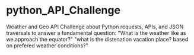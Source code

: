 # python_API_Challenge
Weather and Geo API Challenge
about Python requests, APIs, and JSON traversals to answer a fundamental question: "What is the weather like as we approach the equator?"
"what is the distenation vacation place? based on prefered weather conditions?"
